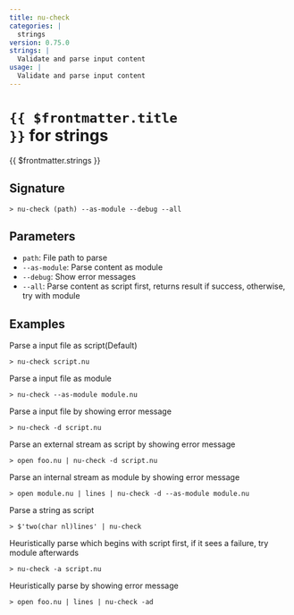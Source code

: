 ```yaml
---
title: nu-check
categories: |
  strings
version: 0.75.0
strings: |
  Validate and parse input content
usage: |
  Validate and parse input content
---
```


# <code>{{ $frontmatter.title }}</code> for strings

<div class='command-title'>{{ $frontmatter.strings }}</div>

## Signature

```> nu-check (path) --as-module --debug --all```

## Parameters

 -  `path`: File path to parse
 -  `--as-module`: Parse content as module
 -  `--debug`: Show error messages
 -  `--all`: Parse content as script first, returns result if success, otherwise, try with module

## Examples

Parse a input file as script(Default)
```shell
> nu-check script.nu
```

Parse a input file as module
```shell
> nu-check --as-module module.nu
```

Parse a input file by showing error message
```shell
> nu-check -d script.nu
```

Parse an external stream as script by showing error message
```shell
> open foo.nu | nu-check -d script.nu
```

Parse an internal stream as module by showing error message
```shell
> open module.nu | lines | nu-check -d --as-module module.nu
```

Parse a string as script
```shell
> $'two(char nl)lines' | nu-check
```

Heuristically parse which begins with script first, if it sees a failure, try module afterwards
```shell
> nu-check -a script.nu
```

Heuristically parse by showing error message
```shell
> open foo.nu | lines | nu-check -ad
```
